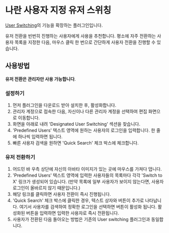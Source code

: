 # 나란 사용자 지정 유저 스위칭

[User Switching](https://ko.wordpress.org/plugins/user-switching/)의 기능을 확장하는 플러그인입니다.

유저 전환을 빈번히 진행하는 사용자에게 사용을 추천합니다.
평소에 자주 전환하는 사용자 목록을 지정한 다음, 마우스 클릭 한 번으로 간단하게 사용자 전환을 진행할 수 있습니다.

## 사용방법
**유저 전환은 관리자만 사용 가능합니다**.

### 설정하기
1. 먼저 플러그인을 다운로드 받아 설치한 후, 활성화합니다.
2. 관리자 계정으로 접속한 다음, 자신이나 다른 관리자 계정을 선택하여 편집 화면으로 이동합니다.
3. 화면을 아래로 내려 'Designated User Switching' 섹션을 찾습니다.
4. 'Predefined Users' 텍스트 영역에 원하는 사용자의 로그인을 입력합니다. 한 줄에 하나씩 입력하면 됩니다.
5. 빠른 사용자 검색을 원하면 'Quick Search' 체크 박스에 체크합니다.

### 유저 전환하기
1. 어드민 바 우측 상단에 자신의 아바타 이미지가 있는 곳에 마우스를 가져다 댑니다.
2. 'Predefined Users' 텍스트 영역에 입력한 사용자들의 목록마다 각각 'Switch to X' 링크가 생성되어 있습니다.
   (만약 목록에 일부 사용자가 보이지 않는다면, 사용자 로그인이 올바르지 않기 때문입니다.)
3. 해당 링크를 클릭하면 사용자 전환이 즉시 진행됩니다.
4. 'Quick Search' 체크 박스에 클릭한 경우, 텍스트 상자와 버튼이 추가로 나타납니다. 여기서 사용자를 검색하여 정확한 로그인을 선택하면
   버튼이 활성화 됩니다. 활성화된 버튼을 입력하면 입력한 사용자로 즉시 전환됩니다.
5. 사용자가 전환된 다음 돌아오는 방법은 기존의 User switching 플러그인과 동일합니다.
